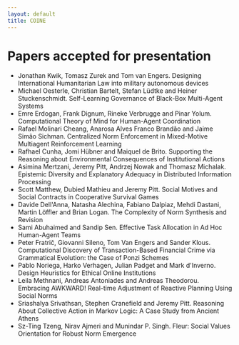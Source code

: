 ```yaml
---
layout: default
title: COINE
---
```


# Papers accepted for presentation

- Jonathan Kwik, Tomasz Zurek and Tom van Engers. Designing International Humanitarian Law into military autonomous devices 
- Michael Oesterle, Christian Bartelt, Stefan Lüdtke and Heiner Stuckenschmidt. Self-Learning Governance of Black-Box Multi-Agent Systems
- Emre Erdogan, Frank Dignum, Rineke Verbrugge and Pinar Yolum. Computational Theory of Mind for Human-Agent Coordination 
- Rafael Molinari Cheang, Anarosa Alves Franco Brandão and Jaime Simão Sichman. Centralized Norm Enforcement in Mixed-Motive Multiagent Reinforcement Learning 
- Rafhael Cunha, Jomi Hübner and Maiquel de Brito. Supporting the Reasoning about Environmental Consequences of Institutional Actions 
- Asimina Mertzani, Jeremy Pitt, Andrzej Nowak and Thomasz Michalak. Epistemic Diversity and Explanatory Adequacy in Distributed Information Processing 
- Scott Matthew, Dubied Mathieu and Jeremy Pitt. Social Motives and Social Contracts in Cooperative Survival Games 
- Davide Dell'Anna, Natasha Alechina, Fabiano Dalpiaz, Mehdi Dastani, Martin Löffler and Brian Logan. The Complexity of Norm Synthesis and Revision 
- Sami Abuhaimed and Sandip Sen. Effective Task Allocation in Ad Hoc Human-Agent Teams 
- Peter Fratrič, Giovanni Sileno, Tom Van Engers and Sander Klous. Computational Discovery of Transaction-Based Financial Crime via Grammatical Evolution: the Case of Ponzi Schemes 
- Pablo Noriega, Harko Verhagen, Julian Padget and Mark d'Inverno. Design Heuristics for Ethical Online Institutions 
- Leila Methnani, Andreas Antoniades and Andreas Theodorou. Embracing AWKWARD! Real-time Adjustment of Reactive Planning Using Social Norms 
- Sriashalya Srivathsan, Stephen Cranefield and Jeremy Pitt. Reasoning About Collective Action in Markov Logic: A Case Study from Ancient Athens 
- Sz-Ting Tzeng, Nirav Ajmeri and Munindar P. Singh. Fleur: Social Values Orientation for Robust Norm Emergence
